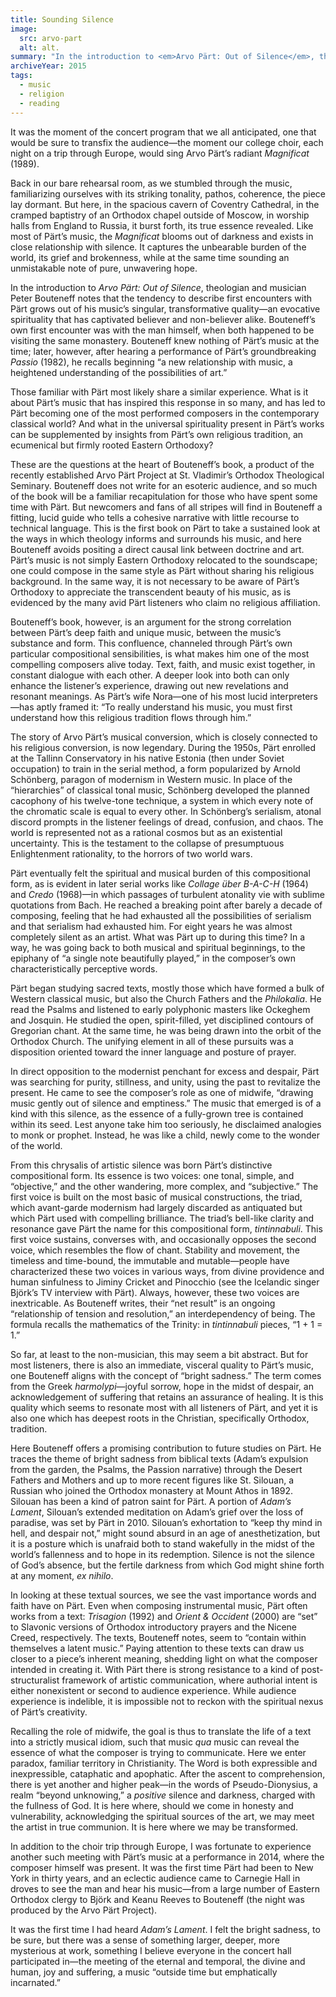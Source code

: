 ```yaml
---
title: Sounding Silence
image:
  src: arvo-part
  alt: alt.
summary: "In the introduction to <em>Arvo Pärt: Out of Silence</em>, theologian and musician Peter Bouteneff notes that the tendency to describe first encounters with Pärt grows out of his music’s singular, transformative quality—an evocative spirituality that has captivated believer and non-believer alike."
archiveYear: 2015
tags:
  - music
  - religion
  - reading
---
```


It was the moment of the concert program that we all anticipated, one that would be sure to transfix the audience—the moment our college choir, each night on a trip through Europe, would sing Arvo Pärt’s radiant _Magnificat_ (1989).

Back in our bare rehearsal room, as we stumbled through the music, familiarizing ourselves with its striking tonality, pathos, coherence, the piece lay dormant. But here, in the spacious cavern of Coventry Cathedral, in the cramped baptistry of an Orthodox chapel outside of Moscow, in worship halls from England to Russia, it burst forth, its true essence revealed. Like most of Pärt’s music, the _Magnificat_ blooms out of darkness and exists in close relationship with silence. It captures the unbearable burden of the world, its grief and brokenness, while at the same time sounding an unmistakable note of pure, unwavering hope.

In the introduction to _Arvo Pärt: Out of Silence_, theologian and musician Peter Bouteneff notes that the tendency to describe first encounters with Pärt grows out of his music’s singular, transformative quality—an evocative spirituality that has captivated believer and non-believer alike. Bouteneff’s own first encounter was with the man himself, when both happened to be visiting the same monastery. Bouteneff knew nothing of Pärt’s music at the time; later, however, after hearing a performance of Pärt’s groundbreaking _Passio_ (1982), he recalls beginning “a new relationship with music, a heightened understanding of the possibilities of art.”

Those familiar with Pärt most likely share a similar experience. What is it about Pärt’s music that has inspired this response in so many, and has led to Pärt becoming one of the most performed composers in the contemporary classical world? And what in the universal spirituality present in Pärt’s works can be supplemented by insights from Pärt’s own religious tradition, an ecumenical but firmly rooted Eastern Orthodoxy?

These are the questions at the heart of Bouteneff’s book, a product of the recently established Arvo Pärt Project at St. Vladimir’s Orthodox Theological Seminary. Bouteneff does not write for an esoteric audience, and so much of the book will be a familiar recapitulation for those who have spent some time with Pärt. But newcomers and fans of all stripes will find in Bouteneff a fitting, lucid guide who tells a cohesive narrative with little recourse to technical language. This is the first book on Pärt to take a sustained look at the ways in which theology informs and surrounds his music, and here Bouteneff avoids positing a direct causal link between doctrine and art. Pärt’s music is not simply Eastern Orthodoxy relocated to the soundscape; one could compose in the same style as Pärt without sharing his religious background. In the same way, it is not necessary to be aware of Pärt’s Orthodoxy to appreciate the transcendent beauty of his music, as is evidenced by the many avid Pärt listeners who claim no religious affiliation.

Bouteneff’s book, however, is an argument for the strong correlation between Pärt’s deep faith and unique music, between the music’s substance and form. This confluence, channeled through Pärt’s own particular compositional sensibilities, is what makes him one of the most compelling composers alive today. Text, faith, and music exist together, in constant dialogue with each other. A deeper look into both can only enhance the listener’s experience, drawing out new revelations and resonant meanings. As Pärt’s wife Nora—one of his most lucid interpreters—has aptly framed it: “To really understand his music, you must first understand how this religious tradition flows through him.”

The story of Arvo Pärt’s musical conversion, which is closely connected to his religious conversion, is now legendary. During the 1950s, Pärt enrolled at the Tallinn Conservatory in his native Estonia (then under Soviet occupation) to train in the serial method, a form popularized by Arnold Schönberg, paragon of modernism in Western music. In place of the “hierarchies” of classical tonal music, Schönberg developed the planned cacophony of his twelve-tone technique, a system in which every note of the chromatic scale is equal to every other. In Schönberg’s serialism, atonal discord prompts in the listener feelings of dread, confusion, and chaos. The world is represented not as a rational cosmos but as an existential uncertainty. This is the testament to the collapse of presumptuous Enlightenment rationality, to the horrors of two world wars.

Pärt eventually felt the spiritual and musical burden of this compositional form, as is evident in later serial works like _Collage über B-A-C-H_ (1964) and _Credo_ (1968)—in which passages of turbulent atonality vie with sublime quotations from Bach. He reached a breaking point after barely a decade of composing, feeling that he had exhausted all the possibilities of serialism and that serialism had exhausted him. For eight years he was almost completely silent as an artist. What was Pärt up to during this time? In a way, he was going back to both musical and spiritual beginnings, to the epiphany of “a single note beautifully played,” in the composer’s own characteristically perceptive words.

Pärt began studying sacred texts, mostly those which have formed a bulk of Western classical music, but also the Church Fathers and the _Philokalia_. He read the Psalms and listened to early polyphonic masters like Ockeghem and Josquin. He studied the open, spirit-filled, yet disciplined contours of Gregorian chant. At the same time, he was being drawn into the orbit of the Orthodox Church. The unifying element in all of these pursuits was a disposition oriented toward the inner language and posture of prayer.

In direct opposition to the modernist penchant for excess and despair, Pärt was searching for purity, stillness, and unity, using the past to revitalize the present. He came to see the composer’s role as one of midwife, “drawing music gently out of silence and emptiness.” The music that emerged is of a kind with this silence, as the essence of a fully-grown tree is contained within its seed. Lest anyone take him too seriously, he disclaimed analogies to monk or prophet. Instead, he was like a child, newly come to the wonder of the world.

From this chrysalis of artistic silence was born Pärt’s distinctive compositional form. Its essence is two voices: one tonal, simple, and “objective,” and the other wandering, more complex, and “subjective.” The first voice is built on the most basic of musical constructions, the triad, which avant-garde modernism had largely discarded as antiquated but which Pärt used with compelling brilliance. The triad’s bell-like clarity and resonance gave Pärt the name for this compositional form, _tintinnabuli_. This first voice sustains, converses with, and occasionally opposes the second voice, which resembles the flow of chant. Stability and movement, the timeless and time-bound, the immutable and mutable—people have characterized these two voices in various ways, from divine providence and human sinfulness to Jiminy Cricket and Pinocchio (see the Icelandic singer Björk’s TV interview with Pärt). Always, however, these two voices are inextricable. As Bouteneff writes, their “net result” is an ongoing “relationship of tension and resolution,” an interdependency of being. The formula recalls the mathematics of the Trinity: in _tintinnabuli_ pieces, “1 + 1 = 1.”

So far, at least to the non-musician, this may seem a bit abstract. But for most listeners, there is also an immediate, visceral quality to Pärt’s music, one Bouteneff aligns with the concept of “bright sadness.” The term comes from the Greek _harmolypi_—joyful sorrow, hope in the midst of despair, an acknowledgement of suffering that retains an assurance of healing. It is this quality which seems to resonate most with all listeners of Pärt, and yet it is also one which has deepest roots in the Christian, specifically Orthodox, tradition.

Here Bouteneff offers a promising contribution to future studies on Pärt. He traces the theme of bright sadness from biblical texts (Adam’s expulsion from the garden, the Psalms, the Passion narrative) through the Desert Fathers and Mothers and up to more recent figures like St. Silouan, a Russian who joined the Orthodox monastery at Mount Athos in 1892. Silouan has been a kind of patron saint for Pärt. A portion of _Adam’s Lament_, Silouan’s extended meditation on Adam’s grief over the loss of paradise, was set by Pärt in 2010. Silouan’s exhortation to “keep thy mind in hell, and despair not,” might sound absurd in an age of anesthetization, but it is a posture which is unafraid both to stand wakefully in the midst of the world’s fallenness and to hope in its redemption. Silence is not the silence of God’s absence, but the fertile darkness from which God might shine forth at any moment, _ex nihilo_.

In looking at these textual sources, we see the vast importance words and faith have on Pärt. Even when composing instrumental music, Pärt often works from a text: _Trisagion_ (1992) and _Orient & Occident_ (2000) are “set” to Slavonic versions of Orthodox introductory prayers and the Nicene Creed, respectively. The texts, Bouteneff notes, seem to “contain within themselves a latent music.” Paying attention to these texts can draw us closer to a piece’s inherent meaning, shedding light on what the composer intended in creating it. With Pärt there is strong resistance to a kind of post-structuralist framework of artistic communication, where authorial intent is either nonexistent or second to audience experience. While audience experience is indelible, it is impossible not to reckon with the spiritual nexus of Pärt’s creativity.

Recalling the role of midwife, the goal is thus to translate the life of a text into a strictly musical idiom, such that music _qua_ music can reveal the essence of what the composer is trying to communicate. Here we enter paradox, familiar territory in Christianity. The Word is both expressible and inexpressible, cataphatic and apophatic. After the ascent to comprehension, there is yet another and higher peak—in the words of Pseudo-Dionysius, a realm “beyond unknowing,” a _positive_ silence and darkness, charged with the fullness of God. It is here where, should we come in honesty and vulnerability, acknowledging the spiritual sources of the art, we may meet the artist in true communion. It is here where we may be transformed.

In addition to the choir trip through Europe, I was fortunate to experience another such meeting with Pärt’s music at a performance in 2014, where the composer himself was present. It was the first time Pärt had been to New York in thirty years, and an eclectic audience came to Carnegie Hall in droves to see the man and hear his music—from a large number of Eastern Orthodox clergy to Björk and Keanu Reeves to Bouteneff (the night was produced by the Arvo Pärt Project).

It was the first time I had heard _Adam’s Lament_. I felt the bright sadness, to be sure, but there was a sense of something larger, deeper, more mysterious at work, something I believe everyone in the concert hall participated in—the meeting of the eternal and temporal, the divine and human, joy and suffering, a music “outside time but emphatically incarnated.”
